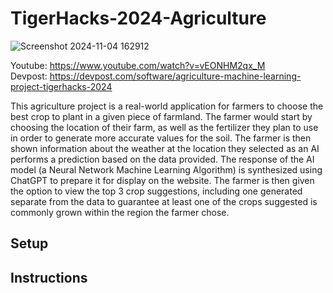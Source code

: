 # TigerHacks-2024-Agriculture

![Screenshot 2024-11-04 162912](https://github.com/user-attachments/assets/798130f9-e255-4c3c-8a49-cf5fcf1da9ae)

Youtube: https://www.youtube.com/watch?v=vEONHM2qx_M <br/>
Devpost: https://devpost.com/software/agriculture-machine-learning-project-tigerhacks-2024

This agriculture project is a real-world application for farmers to choose the best crop to plant in a given piece of farmland. The farmer would start by choosing the location of their farm, as well as the fertilizer they plan to use in order to generate more accurate values for the soil. The farmer is then shown information about the weather at the location they selected as an AI performs a prediction based on the data provided. The response of the AI model (a Neural Network Machine Learning Algorithm) is synthesized using ChatGPT to prepare it for display on the website. The farmer is then given the option to view the top 3 crop suggestions, including one generated separate from the data to guarantee at least one of the crops suggested is commonly grown within the region the farmer chose.


Setup
---------------

Instructions
------------------------------------

